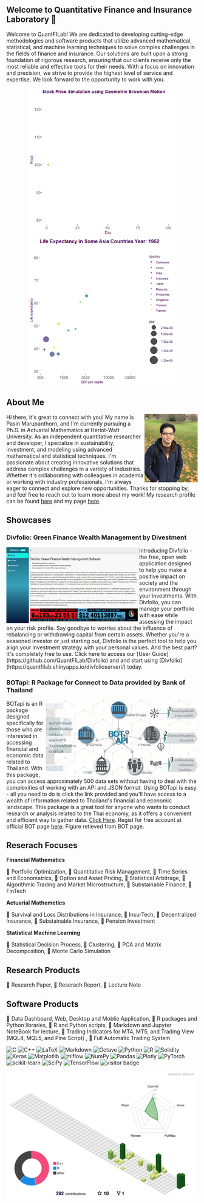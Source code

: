 ## Welcome to Quantitative Finance and Insurance Laboratory 👋

Welcome to QuantFILab! We are dedicated to developing cutting-edge methodologies and software products that utilize advanced mathematical, statistical, and machine learning techniques to solve complex challenges in the fields of finance and insurance. Our solutions are built upon a strong foundation of rigorous research, ensuring that our clients receive only the most reliable and effective tools for their needs. With a focus on innovation and precision, we strive to provide the highest level of service and expertise. We look forward to the opportunity to work with you.

<p align="center">
  <img src="https://github.com/QuantFILab/QuantFILab/blob/master/Figure/sim.gif?raw=true" width="390" height="390"/>
  <img src="https://github.com/QuantFILab/QuantFILab/blob/master/Figure/life.gif?raw=true" width="390" height="390"/>
</p>


## About Me

<img align="right" width="140" height="180" src="https://github.com/QuantFILab/QuantFILab/blob/master/Figure/Pasin.jpg?raw=true">

Hi there, it's great to connect with you! My name is Pasin Marupanthorn, and I'm currently pursuing a Ph.D. in Actuarial Mathematics at Heriot-Watt University. As an independent quantitative researcher and developer, I specialize in sustainability, investment, and modeling using advanced mathematical and statistical techniques. I'm passionate about creating innovative solutions that address complex challenges in a variety of industries. Whether it's collaborating with colleagues in academia or working with industry professionals, I'm always eager to connect and explore new opportunities. Thanks for stopping by, and feel free to reach out to learn more about my work! My research profile can be found [here](https://scholar.google.com/citations?hl=en&user=NcoXQYYAAAAJ) and my page [here](https://oporkabbb.wixsite.com/math).


## Showcases

### Divfolio: Green Finance Wealth Management by Divestment
<img align="left" src="https://github.com/QuantFILab/Divfolio/blob/main/Figures/openpage.png?raw=true" width="350" height="200"/> 
Introducing Divfolio - the free, open web application designed to help you make a positive impact on society and the environment through your investments. With Divfolio, you can manage your portfolio with ease while assessing the impact on your risk profile. Say goodbye to worries about the influence of rebalancing or withdrawing capital from certain assets. Whether you're a seasoned investor or just starting out, Divfolio is the perfect tool to help you align your investment strategy with your personal values. And the best part? It's completely free to use. Click here to access our [User Guide](https://github.com/QuantFILab/Divfolio) and   and start using [Divfolio](https://quantfilab.shinyapps.io/divfolioserveri/) today.


### BOTapi: R Package for Connect to Data provided by Bank of Thailand 

<img align="right" src="https://github.com/QuantFILab/QuantFILab/blob/master/Figure/botapi.png?raw=true" width="400" height="200"/> 

BOTapi is an R package designed specifically for those who are interested in accessing financial and economic data related to Thailand. With this package, you can access approximately 500 data sets without having to deal with the complexities of working with an API and JSON format. Using BOTapi is easy - all you need to do is click the link provided and you'll have access to a wealth of information related to Thailand's financial and economic landscape. This package is a great tool for anyone who wants to conduct research or analysis related to the Thai economy, as it offers a convenient and efficient way to gather data. [Click Here](https://github.com/QuantFILab/BOTapi). Regist for free account at official BOT page [here](https://apiportal.bot.or.th/bot/public/). Figure retieved from BOT page.



## Reserach Focuses


**Financial Mathematics** 

:small_blue_diamond: Portfolio Optimization, :small_blue_diamond: Quantitative Risk Management, :small_blue_diamond: Time Series and Economatrics, :small_blue_diamond: Option and Asset Pricing, :small_blue_diamond: Statistical Arbitrage, :small_blue_diamond: Algorithmic Trading and Market Microstructure, :small_blue_diamond: Substainable Finance, :small_blue_diamond: FinTech



**Actuarial Mathemetics** 

:small_blue_diamond: Survival and Loss Distributions in Insurance, :small_blue_diamond: InsurTech, :small_blue_diamond: Decentralized Insurance, :small_blue_diamond: Substainable Insurance, :small_blue_diamond: Pension Investment

  
**Statistical Machine Learning** 

:small_blue_diamond: Statistical Decision Process, :small_blue_diamond: Clustering, :small_blue_diamond: PCA and Matrix Decomposition, :small_blue_diamond: Monte Carlo Simulation 




## Research Products

:small_blue_diamond: Research Paper, :small_blue_diamond: Reserach Report, :small_blue_diamond: Lecture Note


## Software Products

:small_blue_diamond: Data Dashboard, Web, Desktop and Moblie Application, :small_blue_diamond: R packages and Python libraries, :small_blue_diamond: R and Python scripts, :small_blue_diamond: Markdown and Jupyter NoteBook for lecture, :small_blue_diamond: Trading Indicators for MT4, MT5, and Trading View (MQL4, MQL5, and Pine Script)
, :small_blue_diamond: Full Automatic Trading System
      

![C](https://img.shields.io/badge/c-%2300599C.svg?style=for-the-badge&logo=c&logoColor=white)
![C++](https://img.shields.io/badge/c++-%2300599C.svg?style=for-the-badge&logo=c%2B%2B&logoColor=white)
![LaTeX](https://img.shields.io/badge/latex-%23008080.svg?style=for-the-badge&logo=latex&logoColor=white)
![Markdown](https://img.shields.io/badge/markdown-%23000000.svg?style=for-the-badge&logo=markdown&logoColor=white)
![Octave](https://img.shields.io/badge/OCTAVE-darkblue?style=for-the-badge&logo=octave&logoColor=fcd683)
![Python](https://img.shields.io/badge/python-3670A0?style=for-the-badge&logo=python&logoColor=ffdd54)
![R](https://img.shields.io/badge/r-%23276DC3.svg?style=for-the-badge&logo=r&logoColor=white)
![Solidity](https://img.shields.io/badge/Solidity-%23363636.svg?style=for-the-badge&logo=solidity&logoColor=white)
![Keras](https://img.shields.io/badge/Keras-%23D00000.svg?style=for-the-badge&logo=Keras&logoColor=white)
![Matplotlib](https://img.shields.io/badge/Matplotlib-%23ffffff.svg?style=for-the-badge&logo=Matplotlib&logoColor=black)
![mlflow](https://img.shields.io/badge/mlflow-%23d9ead3.svg?style=for-the-badge&logo=numpy&logoColor=blue)
![NumPy](https://img.shields.io/badge/numpy-%23013243.svg?style=for-the-badge&logo=numpy&logoColor=white)
![Pandas](https://img.shields.io/badge/pandas-%23150458.svg?style=for-the-badge&logo=pandas&logoColor=white)
![Plotly](https://img.shields.io/badge/Plotly-%233F4F75.svg?style=for-the-badge&logo=plotly&logoColor=white)
![PyTorch](https://img.shields.io/badge/PyTorch-%23EE4C2C.svg?style=for-the-badge&logo=PyTorch&logoColor=white)
![scikit-learn](https://img.shields.io/badge/scikit--learn-%23F7931E.svg?style=for-the-badge&logo=scikit-learn&logoColor=white)
![SciPy](https://img.shields.io/badge/SciPy-%230C55A5.svg?style=for-the-badge&logo=scipy&logoColor=%white)
![TensorFlow](https://img.shields.io/badge/TensorFlow-%23FF6F00.svg?style=for-the-badge&logo=TensorFlow&logoColor=white)
![visitor badge](https://visitor-badge.glitch.me/badge?page_id=quantfilab&left_color=red&right_color=green) 

<p align="center">
  <img src="https://raw.githubusercontent.com/QuantFILab/QuantFILab/master/profile-3d-contrib/profile-green-animate.svg"/>
</p>


